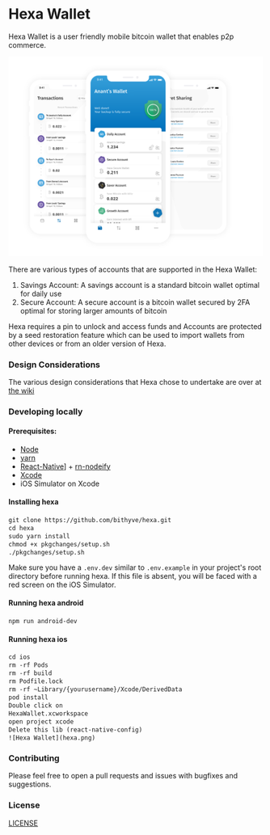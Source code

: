 # Hexa Wallet

Hexa Wallet is a user friendly mobile bitcoin wallet that enables p2p commerce.

![Hexa Wallet](hexa.png)
   
There are various types of accounts that are supported in the Hexa Wallet:

1. Savings Account: A savings account is a standard bitcoin wallet optimal for daily use
2. Secure Account: A secure account is a bitcoin wallet secured by 2FA optimal for storing larger amounts of bitcoin  
   
Hexa requires a pin to unlock and access funds and Accounts are protected by a seed restoration feature which can be used to import wallets from other devices or from an older version of Hexa.

### Design Considerations

The various design considerations that Hexa chose to undertake are over at [the wiki](https://github.com/thecryptobee/Hexa-Wallet/wiki/Design-Considerations)

### Developing locally

#### Prerequisites:
- [Node](https://nodejs.org/en/)
- [yarn](https://www.npmjs.com/package/yarn)
- [React-Native](https://www.npmjs.com/package/react-native)] + [rn-nodeify](https://www.npmjs.com/package/rn-nodeify)
- [Xcode](https://developer.apple.com/xcode/)
- iOS Simulator on Xcode

#### Installing hexa
```
git clone https://github.com/bithyve/hexa.git
cd hexa
sudo yarn install
chmod +x pkgchanges/setup.sh
./pkgchanges/setup.sh
```

Make sure you have a `.env.dev` similar to `.env.example` in your project's root directory before running hexa. If this file is absent, you will be faced with a red screen on the iOS Simulator.

#### Running hexa android
```
npm run android-dev
```
     
#### Running hexa ios    
            
```
cd ios
rm -rf Pods
rm -rf build   
rm Podfile.lock 
rm -rf ~Library/{yourusername}/Xcode/DerivedData
pod install      
Double click on 
HexaWallet.xcworkspace   
open project xcode 
Delete this lib (react-native-config)
![Hexa Wallet](hexa.png)   
```      
         

### Contributing
Please feel free to open a pull requests and issues with bugfixes and suggestions.
  
### License  
[LICENSE](LICENSE)
